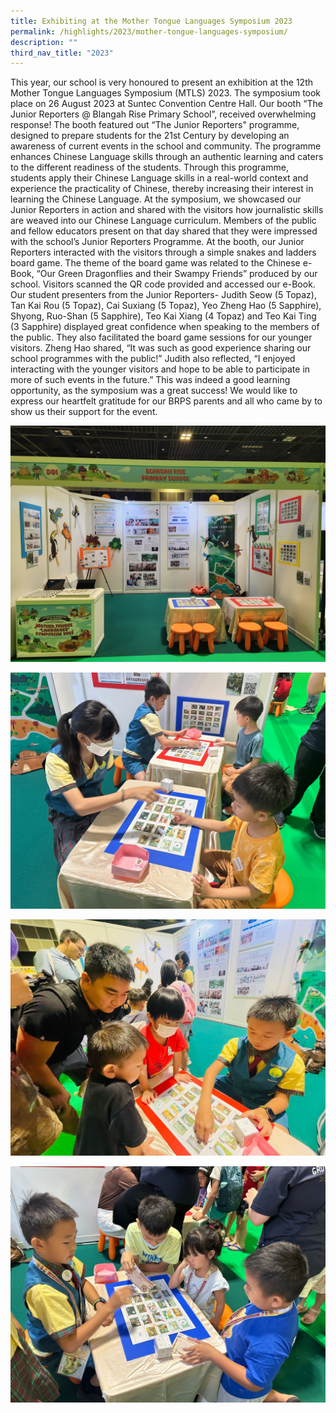 ```yaml
---
title: Exhibiting at the Mother Tongue Languages Symposium 2023
permalink: /highlights/2023/mother-tongue-languages-symposium/
description: ""
third_nav_title: "2023"
---
```

This year, our school is very honoured to present an exhibition at the 12th Mother Tongue Languages Symposium (MTLS) 2023. The symposium took place on 26 August 2023 at Suntec Convention Centre Hall. Our booth “The Junior Reporters @ Blangah Rise Primary School”, received overwhelming response! The booth featured out “The Junior Reporters" programme, designed to prepare students for the 21st Century by developing an awareness of current events in the school and community. The programme enhances Chinese Language skills through an authentic learning and caters to the different readiness of the students. Through this programme, students apply their Chinese Language skills in a real-world context and experience the practicality of Chinese, thereby increasing their interest in learning the Chinese Language.
At the symposium, we showcased our Junior Reporters in action and shared with the visitors how journalistic skills are weaved into our Chinese Language curriculum. Members of the public and fellow educators present on that day shared that they were impressed with the school’s Junior Reporters Programme. 
At the booth, our Junior Reporters interacted with the visitors through a simple snakes and ladders board game. The theme of the board game was related to the Chinese e-Book, “Our Green Dragonflies and their Swampy Friends” produced by our school. Visitors scanned the QR code provided and accessed our e-Book.
Our student presenters from the Junior Reporters- Judith Seow (5 Topaz), Tan Kai Rou (5 Topaz), Cai Suxiang (5 Topaz), Yeo Zheng Hao (5 Sapphire), Shyong, Ruo-Shan (5 Sapphire), Teo Kai Xiang (4 Topaz) and Teo Kai Ting (3 Sapphire) displayed great confidence when speaking to the members of the public. They also facilitated the board game sessions for our younger visitors. 
Zheng Hao shared, “It was such as good experience sharing our school programmes with the public!” Judith also reflected, “I enjoyed interacting with the younger visitors and hope to be able to participate in more of such events in the future.”
This was indeed a good learning opportunity, as the symposium was a great success! We would like to express our heartfelt gratitude for our BRPS parents and all who came by to show us their support for the event.

![](/images/2023%20Photos/Highlights/MTL%20Symposium/mtl%2020230826_090028.jpg)

![](/images/2023%20Photos/Highlights/MTL%20Symposium/mtl%20sym%202.jpeg)

![](/images/2023%20Photos/Highlights/MTL%20Symposium/mtl%20sym%203.jpeg)

![](/images/2023%20Photos/Highlights/MTL%20Symposium/mtl%20sym%204.jpeg)
